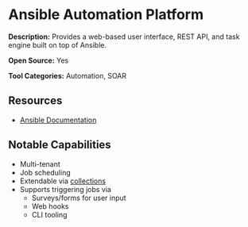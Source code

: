 # Ansible Automation Platform

**Description:** Provides a web-based user interface, REST API, and task engine
built on top of Ansible.

**Open Source:** Yes

**Tool Categories:** Automation, SOAR

## Resources

* [Ansible Documentation](https://docs.ansible.com/)

## Notable Capabilities

* Multi-tenant
* Job scheduling
* Extendable via [collections](https://docs.ansible.com/ansible/latest/collections/index.html)
* Supports triggering jobs via
  * Surveys/forms for user input
  * Web hooks
  * CLI tooling
